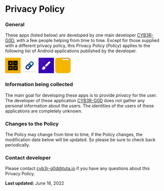 # Privacy Policy
### General

These apps (listed below) are developed by one main developer [CYB3R-G0D](https://github.com/CYB3R-G0D), with a few people helping from time to time. Except for those supplied with a different privacy policy, this Privacy Policy (*Policy*) applies to the following list of Android applications published by the developer.

[<img src="https://raw.githubusercontent.com/CYB3R-G0D/Calculator-app/main/fastlane/metadata/android/en-US/images/icon.png" alt="drawing" width="50"/>](http://github.com/CYB3R-G0D/Calculator-app)
[<img src="https://raw.githubusercontent.com/CYB3R-G0D/Url-checker/main/fastlane/metadata/android/en-US/images/icon.png" alt="drawing" width="50"/>](https://github.com/CYB3R-G0D/Url-checker)
[<img src="https://raw.githubusercontent.com/CYB3R-G0D/Canvass-app/main/fastlane/metadata/android/en-US/images/icon.png" alt="drawing" width="50"/>](https://github.com/CYB3R-G0D/Canvass-app)
[<img src="https://raw.githubusercontent.com/CYB3R-G0D/File-Manager/main/fastlane/metadata/android/en-US/images/icon.png" alt="drawing" width="50"/>](https://github.com/CYB3R-G0D/File-Manager)

### Information being collected

The main goal for developing these apps is to provide *privacy* for the user.
The developer of these application [CYB3R-G0D](https://github.com/CYB3R-G0D) does not gather any personal information about the users. The identities of the users of these applications are completely unknown.

### Changes to the Policy

The Policy may change from time to time, if the Policy changes, the modification date below will be updated. So please be sure to check back periodically.

### Contact developer

Please contact [cyb3r-g0d@tuta.io](mailto:cyb3r-g0d@tota.io) if you have any questions about this Privacy Policy.

__Last updated:__ June 16, 2022
